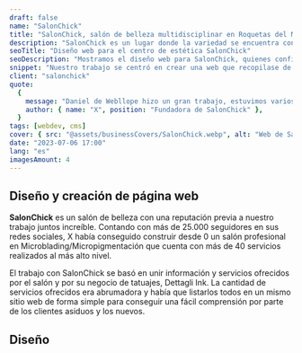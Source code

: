 ```yaml
---
draft: false
name: "SalonChick"
title: "SalonChick, salón de belleza multidisciplinar en Roquetas del Mar"
description: "SalonChick es un lugar donde la variedad se encuentra con la destreza de expertos para resaltar tu belleza y realzar tu auténtica esencia"
seoTitle: "Diseño web para el centro de estética SalonChick"
seoDescription: "Mostramos el diseño web para SalonChick, quienes confiaron en nosotros para crear una página web equiparable a su amplia popularidad en redes."
snippet: "Nuestro trabajo se centró en crear una web que recopilase de forma elegante, informativa y estructurada todos los servicios que este salón ofrecía, debido a su enorme variedad era necesaria una página web que los listase de forma sencilla para que los clientes y usuarios la tengan siempre disponible."
client: "salonchick"
quote:
  {
    message: "Daniel de Webllope hizo un gran trabajo, estuvimos varios meses comunicándonos para que todo saliese perfecto, manteniendo su profesionalidad al mismo tiempo que escuchaba todas mis peticiones y cambios deseados en la página.",
    author: { name: "X", position: "Fundadora de SalonChick" },
  }
tags: [webdev, cms]
cover: { src: "@assets/businessCovers/SalonChick.webp", alt: "Web de SalonChick" }
date: "2023-07-06 17:00"
lang: "es"
imagesAmount: 4
---
```


## Diseño y creación de página web

**SalonChick** es un salón de belleza con una reputación previa a nuestro trabajo juntos increíble. Contando con más de 25.000 seguidores en sus redes sociales, X había conseguido construir desde 0 un salón profesional en Microblading/Micropigmentación que cuenta con más de 40 servicios realizados al más alto nivel.

El trabajo con SalonChick se basó en unir información y servicios ofrecidos por el salón y por su negocio de tatuajes, Dettagli Ink. La cantidad de servicios ofrecidos era abrumadora y había que listarlos todos en un mismo sitio web de forma simple para conseguir una fácil comprensión por parte de los clientes asiduos y los nuevos.
## Diseño
